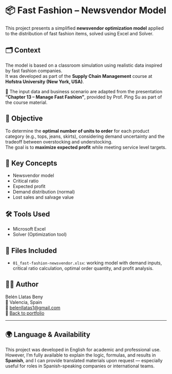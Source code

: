 # 📦 Fast Fashion – Newsvendor Model

This project presents a simplified **newsvendor optimization model** applied to the distribution of fast fashion items, solved using Excel and Solver.

## 🗂️ Context

The model is based on a classroom simulation using realistic data inspired by fast fashion companies.  
It was developed as part of the **Supply Chain Management** course at **Hofstra University (New York, USA)**.

🧾 The input data and business scenario are adapted from the presentation **“Chapter 13 – Manage Fast Fashion”**, provided by Prof. Ping Su as part of the course material.

## 🎯 Objective

To determine the **optimal number of units to order** for each product category (e.g., tops, jeans, skirts), considering demand uncertainty and the tradeoff between overstocking and understocking.  
The goal is to **maximize expected profit** while meeting service level targets.

## 🧠 Key Concepts

- Newsvendor model  
- Critical ratio  
- Expected profit  
- Demand distribution (normal)  
- Lost sales and salvage value

## 🛠️ Tools Used

- Microsoft Excel  
- Solver (Optimization tool)

## 📁 Files Included

- `01_fast-fashion-newsvendor.xlsx`: working model with demand inputs, critical ratio calculation, optimal order quantity, and profit analysis.

## 👩‍💻 Author

Belén Llatas Beny  
📍 Valencia, Spain  
📧 belenllatas1@gmail.com  
🔗 [Back to portfolio](../README.md)

---

## 🌍 Language & Availability

This project was developed in English for academic and professional use.  
However, I’m fully available to explain the logic, formulas, and results in **Spanish**, and I can provide translated materials upon request — especially useful for roles in Spanish-speaking companies or international teams.
